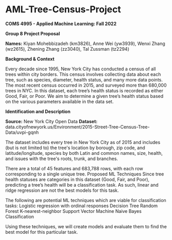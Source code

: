 # AML-Tree-Census-Project

**COMS 4995 - Applied Machine Learning: Fall 2022**

**Group 8 Project Proposal**

**Names:** 
Kiyan Mohebbizadeh (km3826), Anne Wei (yw3939), Wenxi Zhang (wz2615), Zhening Zhang (zz3040), Tal Zussman (tz2294)

**Background & Context**

Every decade since 1995, New York City has conducted a census of all trees within city borders. This census involves collecting data about each tree, such as species, diameter, health status, and many more data points. The most recent census occurred in 2015, and surveyed more than 680,000 trees in NYC. In this dataset, each tree’s health status is recorded as either Good, Fair, or Poor. We aim to determine a given tree’s health status based on the various parameters available in the data set.

**Identification and Description**

**Source:**
New York City Open Data
**Dataset:**
data.cityofnewyork.us/Environment/2015-Street-Tree-Census-Tree-Data/uvpi-gqnh

The dataset includes every tree in New York City as of 2015 and includes (but is not limited to) the tree's location by borough, zip code, and latitude/longitude, species by both Latin and common names, size, health, and issues with the tree's roots, trunk, and branches.

There are a total of 45 features and 683,788 rows, with each row corresponding to a single unique tree.
Proposed ML Techniques
Since tree health statuses are categories in this dataset (Good, Fair, and Poor), predicting a tree’s health will be a classification task. As such, linear and ridge regression are not the best models for this task.

The following are potential ML techniques which are viable for classification tasks:
Logistic regression with ordinal responses 
Decision Tree
Random Forest
K-nearest-neighbor
Support Vector Machine
Naive Bayes Classification

Using these techniques, we will create models and evaluate them to find the best model for this particular task.
